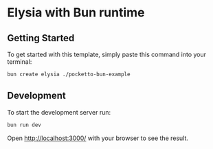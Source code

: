 # Elysia with Bun runtime

## Getting Started

To get started with this template, simply paste this command into your terminal:

```bash
bun create elysia ./pocketto-bun-example
```

## Development

To start the development server run:

```bash
bun run dev
```

Open <http://localhost:3000/> with your browser to see the result.
